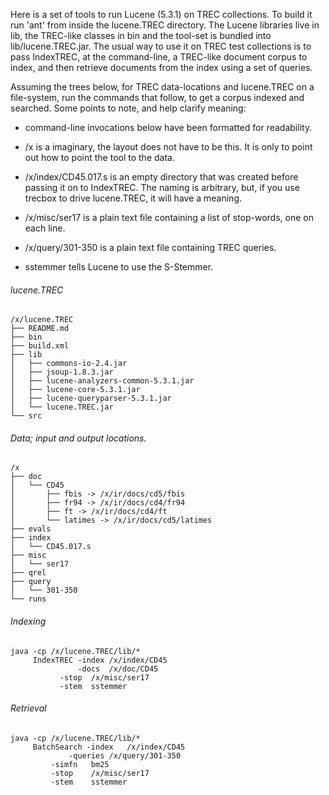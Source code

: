 Here is a set of tools to run Lucene (5.3.1) on TREC collections. To
build it run 'ant' from inside the lucene.TREC directory. The Lucene
libraries live in lib, the TREC-like classes in bin and the tool-set
is bundled into lib/lucene.TREC.jar. The usual way to use it on TREC
test collections is to pass IndexTREC, at the command-line, a
TREC-like document corpus to index, and then retrieve documents from
the index using a set of queries.

Assuming the trees below, for TREC data-locations and lucene.TREC on a
file-system, run the commands that follow, to get a corpus indexed and
searched. Some points to note, and help clarify meaning:

- command-line invocations below have been formatted for readability.

- /x is a imaginary, the layout does not have to be this. It is only
  to point out how to point the tool to the data.

- /x/index/CD45.017.s is an empty directory that was created before
passing it on to IndexTREC. The naming is arbitrary, but, if you use
trecbox to drive lucene.TREC, it will have a meaning.

- /x/misc/ser17 is a plain text file containing a list of stop-words,
one on each line.

- /x/query/301-350 is a plain text file containing TREC queries.

- sstemmer tells Lucene to use the S-Stemmer.

###### lucene.TREC

```
/x/lucene.TREC
├── README.md
├── bin
├── build.xml
├── lib
│   ├── commons-io-2.4.jar
│   ├── jsoup-1.8.3.jar
│   ├── lucene-analyzers-common-5.3.1.jar
│   ├── lucene-core-5.3.1.jar
│   ├── lucene-queryparser-5.3.1.jar
│   └── lucene.TREC.jar
└── src
```

###### Data; input and output locations.

```
/x
├── doc
│   └── CD45
│       ├── fbis -> /x/ir/docs/cd5/fbis
│       ├── fr94 -> /x/ir/docs/cd4/fr94
│       ├── ft -> /x/ir/docs/cd4/ft
│       └── latimes -> /x/ir/docs/cd5/latimes
├── evals
├── index
│   └── CD45.017.s
├── misc
│   └── ser17
├── qrel
├── query
│   └── 301-350
└── runs
```

###### Indexing

```
java -cp /x/lucene.TREC/lib/*
     IndexTREC -index /x/index/CD45
               -docs  /x/doc/CD45
	       -stop  /x/misc/ser17
	       -stem  sstemmer
```

###### Retrieval

```
java -cp /x/lucene.TREC/lib/*
     BatchSearch -index   /x/index/CD45
     		 -queries /x/query/301-350
		 -simfn   bm25
		 -stop    /x/misc/ser17
		 -stem    sstemmer
```

